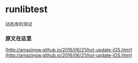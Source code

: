 # runlibtest
动态库的测试

### 原文在这里

[http://amazingw.github.io/2016/06/21/hot-update-iOS.html](http://amazingw.github.io/2016/06/21/hot-update-iOS.html)
